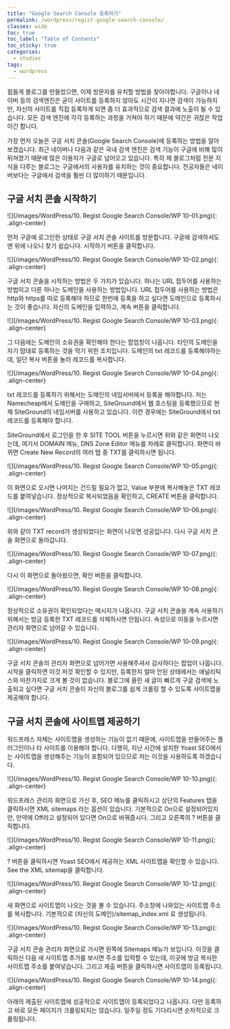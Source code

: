 ```yaml
---
title: "Google Search Console 등록하기"
permalink: /wordpress/regist-google-search-console/
classes: wide
toc: true
toc_label: "Table of Contents"
toc_sticky: true
categories:
  - studies
tags:
  - wordpress
---
```


힘들게 블로그를 만들었으면, 이제 방문자를 유치할 방법을 찾아야합니다. 구글이나 네이버 등의 검색엔진은 굳이 사이트를 등록하지 않아도 시간이 지나면 검색이 가능하지만, 자신의 사이트를 직접 등록하게 되면 좀 더 효과적으로 검색 결과에 노출이 될 수 있습니다. 모든 검색 엔진에 각각 등록하는 과정을 거쳐야 하기 때문에 약간은 귀찮은 작업이긴 합니다.

가장 먼저 오늘은 구글 서치 콘솔(Google Search Console)에 등록하는 방법을 알아보겠습니다. 최근 네이버나 다음과 같은 국내 검색 엔진은 검색 기능이 구글에 비해 많이 뒤쳐졌기 때문에 많은 이용자가 구글로 넘어오고 있습니다. 특히 제 블로그처럼 전문 지식을 다루는 블로그는 구글에서의 사용자를 유치하는 것이 중요합니다. 전공자들은 네이버보다는 구글에서 검색을 훨씬 더 많이하기 때문입니다.

## 구글 서치 콘솔 시작하기

![](/images/WordPress/10. Regist Google Search Console/WP 10-01.png){: .align-center}

먼저 구글에 로그인한 상태로 구글 서치 콘솔 사이트를 방문합니다. 구글에 검색하셔도 맨 위에 나오니 찾기 쉽습니다. 시작하기 버튼을 클릭합니다.

![](/images/WordPress/10. Regist Google Search Console/WP 10-02.png){: .align-center}

구글 서치 콘솔을 시작하는 방법은 두 가지가 있습니다. 하나는 URL 접두어를 사용하는 방법이고 다른 하나는 도메인을 사용하는 방법입니다. URL 접두어를 사용하는 방법은 http와 https를 따로 등록해야 하므로 한번에 등록을 하고 싶다면 도메인으로 등록하시는 것이 좋습니다. 자신의 도메인을 입력하고, 계속 버튼을 클릭합니다.

![](/images/WordPress/10. Regist Google Search Console/WP 10-03.png){: .align-center}

그 다음에는 도메인의 소유권을 확인해야 한다는 팝업창이 나옵니다. 타인의 도메인을 자기 맘대로 등록하는 것을 막기 위한 조치입니다. 도메인의 txt 레코드를 등록해야하는데, 일단 복사 버튼을 눌러 레코드를 복사합니다.

![](/images/WordPress/10. Regist Google Search Console/WP 10-04.png){: .align-center}

txt 레코드를 등록하기 위해서는 도메인의 네임서버에서 등록을 해야합니다. 저는 Namecheap에서 도메인을 구매하고, SiteGround에서 웹 호스팅을 등록했으므로 현재 SiteGround의 네임서버를 사용하고 있습니다. 이런 경우에는 SiteGround에서 txt 레코드를 등록해야 합니다.

SiteGround에서 로그인을 한 후 SITE TOOL 버튼을 누르시면 위와 같은 화면이 나오는데, 여기서 DOMAIN 메뉴, DNS Zone Editor 메뉴를 차례로 클릭합니다. 화면이 바뀌면 Create New Record의 여러 탭 중 TXT를 클릭하시면 됩니다.

![](/images/WordPress/10. Regist Google Search Console/WP 10-05.png){: .align-center}

이 화면으로 오시면 나머지는 건드릴 필요가 없고, Value 부분에 복사해놓은 TXT 레코드를 붙여넣습니다. 정상적으로 복사되었음을 확인하고, CREATE 버튼을 클릭합니다.

![](/images/WordPress/10. Regist Google Search Console/WP 10-06.png){: .align-center}

위와 같이 TXT record가 생성되었다는 화면이 나오면 성공입니다. 다시 구글 서치 콘솔 화면으로 돌아갑니다.

![](/images/WordPress/10. Regist Google Search Console/WP 10-07.png){: .align-center}

다시 이 화면으로 돌아왔으면, 확인 버튼을 클릭합니다.

![](/images/WordPress/10. Regist Google Search Console/WP 10-08.png){: .align-center}

정상적으로 소유권이 확인되었다는 메시지가 나옵니다. 구글 서치 콘솔을 계속 사용하기 위해서는 방금 등록한 TXT 레코드를 삭제하시면 안됩니다. 속성으로 이동을 누르시면 관리자 화면으로 넘어갈 수 있습니다.

![](/images/WordPress/10. Regist Google Search Console/WP 10-09.png){: .align-center}

구글 서치 콘솔의 관리자 화면으로 넘어가면 사용해주셔서 감사하다는 팝업이 나옵니다. 시작을 클릭하면 이것 저것 확인할 수 있지만, 등록한지 얼마 안된 상태에서는 애널리틱스와 마찬가지로 크게 볼 것이 없습니다. 블로그에 올린 새 글이 빠르게 구글 검색에 노출되고 싶다면 구글 서치 콘솔이 자신의 블로그를 쉽게 크롤링 할 수 있도록 사이트맵을 제공해야 합니다.

## 구글 서치 콘솔에 사이트맵 제공하기

워드프레스 자체는 사이트맵을 생성하는 기능이 없기 때문에, 사이트맵을 만들어주는 플러그인이나 타 사이트를 이용해야 합니다. 다행히, 지난 시간에 설치한 Yoast SEO에서는 사이트맵을 생성해주는 기능이 포함되어 있으므로 저는 이것을 사용하도록 하겠습니다.

![](/images/WordPress/10. Regist Google Search Console/WP 10-10.png){: .align-center}

워드프레스 관리자 화면으로 가신 후, SEO 메뉴를 클릭하시고 상단의 Features 탭을 클릭하시면 XML sitemaps 라는 옵션이 있습니다. 기본적으로 On으로 설정되어있지만, 만약에 Off라고 설정되어 있다면 On으로 바꿔줍시다. 그리고 오른쪽의 ? 버튼을 클릭합니다.

![](/images/WordPress/10. Regist Google Search Console/WP 10-11.png){: .align-center}

? 버튼을 클릭하시면 Yoast SEO에서 제공하는 XML 사이트맵을 확인할 수 있습니다. See the XML sitemap을 클릭합니다.

![](/images/WordPress/10. Regist Google Search Console/WP 10-12.png){: .align-center}

새 화면으로 사이트맵이 나오는 것을 볼 수 있습니다. 주소창에 나와있는 사이트맵 주소를 복사합니다. 기본적으로 (자신의 도메인)/sitemap_index.xml 로 생성됩니다.

![](/images/WordPress/10. Regist Google Search Console/WP 10-13.png){: .align-center}

구글 서치 콘솔 관리자 화면으로 가시면 왼쪽에 Sitemaps 메뉴가 보입니다. 이것을 클릭하신 다음 새 사이트맵 추가를 보시면 주소를 입력할 수 있는데, 이곳에 방금 복사한 사이트맵 주소를 붙여넣습니다. 그리고 제출 버튼을 클릭하시면 사이트맵이 등록됩니다.

![](/images/WordPress/10. Regist Google Search Console/WP 10-14.png){: .align-center}

아래의 제출된 사이트맵에 성공적으로 사이트맵이 등록되었다고 나옵니다. 다만 등록하고 바로 모든 페이지가 크롤링되지는 않습니다. 일주일 정도 기다리시면 순차적으로 크롤링됩니다.